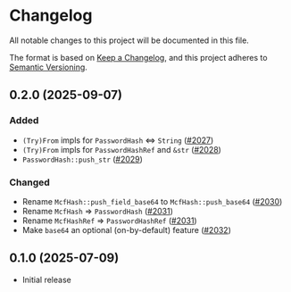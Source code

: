 # Changelog
All notable changes to this project will be documented in this file.

The format is based on [Keep a Changelog](https://keepachangelog.com/en/1.0.0/),
and this project adheres to [Semantic Versioning](https://semver.org/spec/v2.0.0.html).

## 0.2.0 (2025-09-07)
### Added
- `(Try)From` impls for `PasswordHash` <=> `String` ([#2027])
- `(Try)From` impls for `PasswordHashRef` and `&str` ([#2028])
- `PasswordHash::push_str` ([#2029])

### Changed
- Rename `McfHash::push_field_base64` to `McfHash::push_base64` ([#2030])
- Rename `McfHash` => `PasswordHash` ([#2031])
- Rename `McfHashRef` => `PasswordHashRef` ([#2031])
- Make `base64` an optional (on-by-default) feature ([#2032])

[#2027]: https://github.com/RustCrypto/formats/pull/2027
[#2028]: https://github.com/RustCrypto/formats/pull/2028
[#2029]: https://github.com/RustCrypto/formats/pull/2029
[#2030]: https://github.com/RustCrypto/formats/pull/2030
[#2031]: https://github.com/RustCrypto/formats/pull/2031
[#2032]: https://github.com/RustCrypto/formats/pull/2032

## 0.1.0 (2025-07-09)
- Initial release
